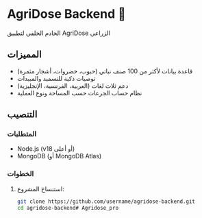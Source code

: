 # AgriDose Backend 🌱

الخادم الخلفي لتطبيق AgriDose الزراعي

## المميزات
- قاعدة بيانات لأكثر من 100 صنف نباتي (حبوب، خضروات، أشجار مثمرة)
- توصيات ذكية للتسميد والمبيدات
- دعم ثلاث لغات (العربية، الفرنسية، الإنجليزية)
- نظام حساب الجرعات حسب المساحة ونوع العملية

## التنصيب

### المتطلبات
- Node.js (v18 أو أعلى)
- MongoDB (أو MongoDB Atlas)

### الخطوات
1. استنساخ المشروع:
   ```bash
   git clone https://github.com/username/agridose-backend.git
   cd agridose-backend# Agridose_pro
